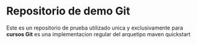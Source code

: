 Repositorio de demo Git
=======================

Este es un repositorio de prueba utilizado unica y exclusivamente para **cursos Git** es una implementacion regular del arquetipo maven quickstart
